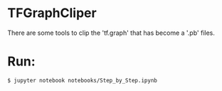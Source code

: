 # TFGraphCliper
There are some tools to clip the 'tf.graph' that has become a '.pb' files.

# Run:

`$ jupyter notebook notebooks/Step_by_Step.ipynb`
